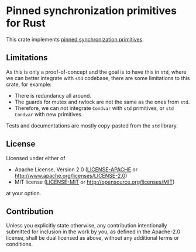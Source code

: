 # Pinned synchronization primitives for Rust

This crate implements [pinned synchronization primitives](https://github.com/rust-lang/rfcs/pull/3124).

## Limitations

As this is only a proof-of-concept and the goal is to have this in `std`,
where we can better integrate with `std` codebase, there are some limitations
to this crate, for example:

- There is redundancy all around.
- The guards for mutex and rwlock are not the same as the ones from `std`.
- Therefore, we can not integrate `Condvar` with `std` primitives, or
`std` `Condvar` with new primitives.

Tests and documentations are mostly copy-pasted from the `std` library.

## License

Licensed under either of

 * Apache License, Version 2.0
   ([LICENSE-APACHE](LICENSE-APACHE) or http://www.apache.org/licenses/LICENSE-2.0)
 * MIT license
   ([LICENSE-MIT](LICENSE-MIT) or http://opensource.org/licenses/MIT)

at your option.

## Contribution

Unless you explicitly state otherwise, any contribution intentionally submitted
for inclusion in the work by you, as defined in the Apache-2.0 license, shall be
dual licensed as above, without any additional terms or conditions.
